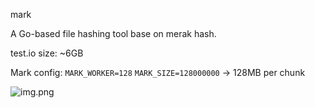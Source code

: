 mark

A Go-based file hashing tool base on merak hash.


test.io size: ~6GB

Mark config:
`MARK_WORKER=128`
`MARK_SIZE=128000000` -> 128MB per chunk

![img.png](img.png)